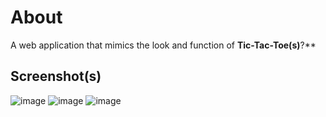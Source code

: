 # About

A web application that mimics the look and function of **Tic-Tac-Toe(s)**?\*\*

## Screenshot(s)

![image](https://github.com/user-attachments/assets/9a98aeb8-779e-4dd2-a9db-901ae88e7fce)
![image](https://github.com/user-attachments/assets/91d4b4cb-f13b-47fa-b27f-efa184583510)
![image](https://github.com/user-attachments/assets/1a14c33d-bcc4-4332-92da-c04f65b1036a)

